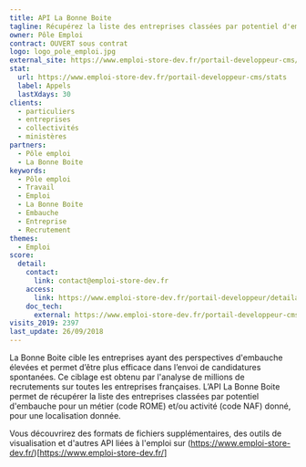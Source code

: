 ```yaml
---
title: API La Bonne Boite
tagline: Récupérez la liste des entreprises classées par potentiel d'embauche
owner: Pôle Emploi
contract: OUVERT sous contrat
logo: logo_pole_emploi.jpg
external_site: https://www.emploi-store-dev.fr/portail-developpeur-cms/home/catalogue-des-api/documentation-des-api/api/api-la-bonne-boite-v1.html
stat:
  url: https://www.emploi-store-dev.fr/portail-developpeur-cms/stats
  label: Appels
  lastXdays: 30
clients:
  - particuliers
  - entreprises
  - collectivités
  - ministères
partners:
  - Pôle emploi
  - La Bonne Boite
keywords:
  - Pôle emploi
  - Travail
  - Emploi
  - La Bonne Boite
  - Embauche
  - Entreprise
  - Recrutement
themes:
  - Emploi
score:
  detail:
    contact:
      link: contact@emploi-store-dev.fr
    access:
      link: https://www.emploi-store-dev.fr/portail-developpeur/detailapicatalogue/57909ba23b2b8d019ee6cc5f
    doc_tech:
      external: https://www.emploi-store-dev.fr/portail-developpeur-cms/home/catalogue-des-api/documentation-des-api/api/api-la-bonne-boite-v1.html
visits_2019: 2397
last_update: 26/09/2018
---
```


La Bonne Boite cible les entreprises ayant des perspectives d'embauche élevées et permet d’être plus efficace dans l’envoi de candidatures spontanées. Ce ciblage est obtenu par l'analyse de millions de recrutements sur toutes les entreprises françaises. L’API La Bonne Boite permet de récupérer la liste des entreprises classées par potentiel d'embauche pour un métier (code ROME) et/ou activité (code NAF) donné, pour une localisation donnée.

Vous découvrirez des formats de fichiers supplémentaires, des outils de visualisation et d'autres API liées à l'emploi sur (https://www.emploi-store-dev.fr/)[https://www.emploi-store-dev.fr/]
